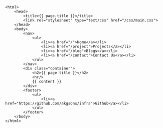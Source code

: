 <!DOCTYPE html>
	<html>
		<head>
			<title>{{ page.title }}</title>
			<link rel="stylesheet" type="text/css" href="/css/main.css">
		</head>
		<body>
			<nav>
	    		<ul>
	        		<li><a href="/">Home</a></li>
					<li><a href="/project">Projects</a></li>
					<li><a href="/blog">Blogs</a></li>
		        	<li><a href="/contact">Contact Us</a></li>
	    		</ul>
			</nav>
			<div class="container">		
				<h2>{{ page.title }}</h2>	
				<hr/>											
				{{ content }}						
			</div>
			<footer>
	    		<ul>
	        		<li><a href="https://github.com/akgsons/infra">Github</a></li>
				</ul>
			</footer>
		</body>
	</html>
